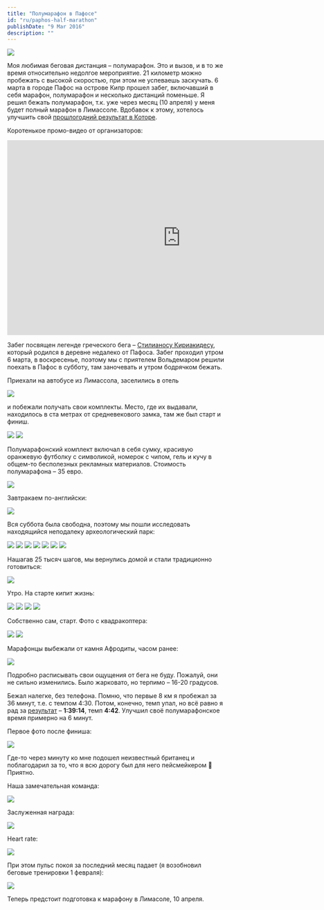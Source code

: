 ```yaml
---
title: "Полумарафон в Пафосе"
id: "ru/paphos-half-marathon"
publishDate: "9 Mar 2016"
description: ""
---
```


![](/assets/blog/paphos-half-marathon/P_20160306_082530.jpg)

Моя любимая беговая дистанция – полумарафон. Это и вызов, и в то же время относительно недолгое мероприятие. 21 километр можно пробежать с высокой скоростью, при этом не успеваешь заскучать. 6 марта в городе Пафос на острове Кипр прошел забег, включавший в себя марафон, полумарафон и несколько дистанций поменьше. Я решил бежать полумарафон, т.к. уже через месяц (10 апреля) у меня будет полный марафон в Лимассоле. Вдобавок к этому, хотелось улучшить свой [прошлогодний результат в Которе](/ru/kotor-half-marathon/).

Коротенькое промо-видео от организаторов:

<iframe 
  width="800" 
  height="450" 
  src="https://www.youtube-nocookie.com/embed/AooFiFjMQSc" 
  title="YouTube video player" 
  frameborder="0" 
  allow="accelerometer; autoplay; clipboard-write; encrypted-media; gyroscope; picture-in-picture; web-share" 
  allowfullscreen>
</iframe>

Забег посвящен легенде греческого бега – [Стилианосу Кириакидесу](https://en.wikipedia.org/wiki/Stylianos_Kyriakides), который родился в деревне недалеко от Пафоса.
Забег проходил утром 6 марта, в воскресенье, поэтому мы с приятелем Вольдемаром решили поехать в Пафос в субботу, там заночевать и утром бодрячком бежать.

Приехали на автобусе из Лимассола, заселились в отель

![](/assets/blog/paphos-half-marathon/IMG_20160305_100811.jpg)

и побежали получать свои комплекты. Место, где их выдавали, находилось в ста метрах от средневекового замка, там же был старт и финиш.

![](/assets/blog/paphos-half-marathon/IMG_20160305_104128.jpg)
![](/assets/blog/paphos-half-marathon/IMG_20160305_103746.jpg)

Полумарафонский комплект включал в себя сумку, красивую оранжевую футболку с символикой, номерок с чипом, гель и кучу в общем-то бесполезных рекламных материалов. Стоимость полумарафона – 35 евро.

![](/assets/blog/paphos-half-marathon/IMG_20160305_110016.jpg)

Завтракаем по-английски:

![](/assets/blog/paphos-half-marathon/IMG_20160305_110453.jpg)

Вся суббота была свободна, поэтому мы пошли исследовать находящийся неподалеку археологический парк:

![](/assets/blog/paphos-half-marathon/IMG_20160305_121157.jpg)
![](/assets/blog/paphos-half-marathon/2016-03-05-12.56.50.jpg)
![](/assets/blog/paphos-half-marathon/IMG_20160305_122342.jpg)
![](/assets/blog/paphos-half-marathon/IMG_20160305_130729.jpg)
![](/assets/blog/paphos-half-marathon/IMG_20160305_132559.jpg)
![](/assets/blog/paphos-half-marathon/IMG_20160305_133710.jpg)
![](/assets/blog/paphos-half-marathon/IMG_20160305_135513.jpg)

Нашагав 25 тысяч шагов, мы вернулись домой и стали традиционно готовиться:

![](/assets/blog/paphos-half-marathon/IMG_20160305_201937.jpg)

Утро. На старте кипит жизнь:

![](/assets/blog/paphos-half-marathon/2016-03-06-08.03.36.jpg)
![](/assets/blog/paphos-half-marathon/2016-03-06-08.05.08.jpg)
![](/assets/blog/paphos-half-marathon/2016-03-06-08.07.01.jpg)
![](/assets/blog/paphos-half-marathon/P_20160306_080820.jpg)

Собственно сам, старт. Фото с квадракоптера:

![](/assets/blog/paphos-half-marathon/12819384_680394268730816_1355788499301354613_o.jpg)
![](/assets/blog/paphos-half-marathon/12828282_680395748730668_6728472839737813925_o.jpg)

Марафонцы выбежали от камня Афродиты, часом ранее:

![](/assets/blog/paphos-half-marathon/12829106_680393915397518_198808702956634108_o.jpg)

Подробно расписывать свои ощущения от бега не буду. Пожалуй, они не сильно изменились. Было жарковато, но терпимо – 16-20 градусов.

Бежал налегке, без телефона. Помню, что первые 8 км я пробежал за 36 минут, т.е. с темпом 4:30. Потом, конечно, темп упал, но всё равно я рад за [результат](https://nl.mylaps.com/evenementen/uitslagen/2016/mar/6/cyprus/21KTot.html) – **1:39:14**, темп **4:42**. Улучшил своё полумарафонское время примерно на 6 минут.

Первое фото после финиша:

![](/assets/blog/paphos-half-marathon/P_20160306_100516.jpg)

Где-то через минуту ко мне подошел неизвестный британец и поблагодарил за то, что я всю дорогу был для него пейсмейкером 🙂 Приятно.

Наша замечательная команда:

![](/assets/blog/paphos-half-marathon/team.jpg)

Заслуженная награда:

![](/assets/blog/paphos-half-marathon/IMG_20160306_105903.jpg)

Heart rate:

![](/assets/blog/paphos-half-marathon/2016-03-06-Paphos.png)

При этом пульс покоя за последний месяц падает (я возобновил беговые тренировки 1 февраля):

![](/assets/blog/paphos-half-marathon/Fitbit-HR.png)

Теперь предстоит подготовка к марафону в Лимасоле, 10 апреля.
